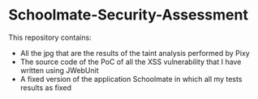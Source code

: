 # Schoolmate-Security-Assessment

This repository contains:

- All the jpg that are the results of the taint analysis performed by Pixy
- The source code of the PoC of all the XSS vulnerability that I have written using JWebUnit
- A fixed version of the application Schoolmate in which all my tests results as fixed
